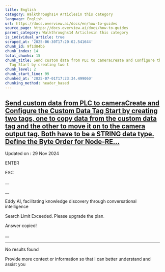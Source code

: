 ```yaml
---
title: English
category: Walkthroughs14 Articlesin this category
language: English
url: https://docs.overview.ai/docs/en/how-to-guides
source_page: https://docs.overview.ai/docs/how-to-guides
parent_category: Walkthroughs14 Articlesin this category
is_individual_article: true
scraped_at: '2025-06-30T17:20:02.541644'
chunk_id: 9f1d84b5
chunk_index: 14
total_chunks: 15
chunk_title: Send custom data from PLC to cameraCreate and Configure the Custom Data
  Tag Start by creating two t
chunk_level: 2
chunk_start_line: 99
chunked_at: '2025-07-01T17:23:34.499060'
chunking_method: header_based
---
```


## [Send custom data from PLC to cameraCreate and Configure the Custom Data Tag Start by creating two tags, one to copy data from the custom data tag and the other to move it on to the camera output tag. Both have to be a STRING data type. Define the Byte Order for Node-RE...](/docs/send-customdata-from-plc-to-camera)

Updated on : 29 Nov 2024

ENTER

ESC

 __

__

Eddy AI, facilitating knowledge discovery through conversational intelligence

Search Limit Exceeded. Please upgrade the plan.

Answer copied\!

__

__ __

No results found

Provide more context or information so that I can better understand and assist you
